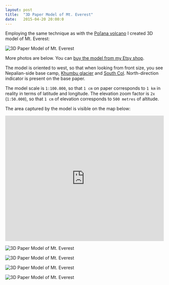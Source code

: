 ```yaml
---
layout: post
title:  "3D Paper Model of Mt. Everest"
date:   2015-04-20 20:00:0
---
```


Employing the same technique as with the [Poľana volcano](https://petervojtek.github.io/diy/2015/04/18/3d-paper-model-of-polana-volcano.html) I created 3D model of Mt. Everest:

![3D Paper Model of Mt. Everest]({{site.baseurl}}/images/2015-04-20-mt-everest/02.jpg "3D Paper Model of Mt. Everest")

More photos are below.
You can [buy the model from my Etsy shop](https://www.etsy.com/listing/230547170/mt-everest-3d-paper-model).

The model is oriented to west, so that when looking from front size, you see Nepalian-side base camp, [Khumbu glacier](http://en.wikipedia.org/wiki/Khumbu_Glacier) and [South Col](http://en.wikipedia.org/wiki/South_Col). North-direction indicator is present on the base paper.

The model scale is `1:100.000`, so that `1 cm` on paper corresponds to `1 km` in reality in terms of latitude and longitude. The elevation zoom factor is `2x` (`1:50.000`), so that `1 cm` of elevation corresponds to `500 metres` of altitude. 

The area captured by the model is visible on the map below:

<iframe width="100%" height="400px" frameBorder="0" src="https://umap.openstreetmap.fr/en/map/3d-model-of-mt-everest_36869?scaleControl=false&miniMap=false&scrollWheelZoom=true&zoomControl=true&allowEdit=false&moreControl=true&datalayersControl=true&onLoadPanel=undefined&captionBar=false"></iframe>

![3D Paper Model of Mt. Everest]({{site.baseurl}}/images/2015-04-20-mt-everest/06.jpg "3D Paper Model of Mt. Everest")

![3D Paper Model of Mt. Everest]({{site.baseurl}}/images/2015-04-20-mt-everest/08.jpg "3D Paper Model of Mt. Everest")

![3D Paper Model of Mt. Everest]({{site.baseurl}}/images/2015-04-20-mt-everest/09.jpg "3D Paper Model of Mt. Everest")

![3D Paper Model of Mt. Everest]({{site.baseurl}}/images/2015-04-20-mt-everest/13.jpg "3D Paper Model of Mt. Everest")
